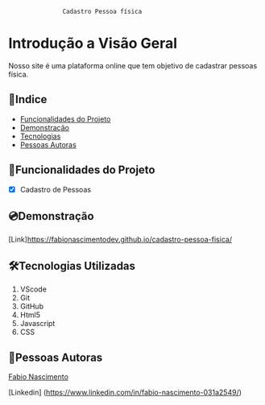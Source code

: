                    Cadastro Pessoa física

 
# Introdução a Visão Geral

Nosso site é uma plataforma online que tem objetivo de cadastrar pessoas física.

## 🎯Indice

- <a href="#funcionalidades">Funcionalidades do Projeto</a>
- <a href="#demonstracao">Demonstração</a>
- <a href="#tecnologias">Tecnologias</a>
- <a href="#autoras">Pessoas Autoras</a>

## 🔩Funcionalidades do Projeto

- [x] Cadastro de Pessoas

## 💿Demonstração

[Link]https://fabionascimentodev.github.io/cadastro-pessoa-fisica/

## 🛠Tecnologias Utilizadas

1. VScode
2. Git
3. GitHub
4. Html5
5. Javascript
6. CSS

## 🐼Pessoas Autoras

[Fabio Nascimento](assets/fabioNovo.jpeg)<br>

[Linkedin] (https://www.linkedin.com/in/fabio-nascimento-031a2549/)<br>

